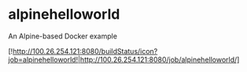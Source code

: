# alpinehelloworld
An Alpine-based Docker example

[!http://100.26.254.121:8080/buildStatus/icon?job=alpinehelloworld!|http://100.26.254.121:8080/job/alpinehelloworld/]
